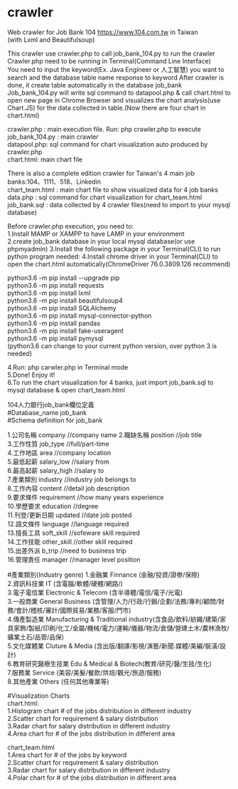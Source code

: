 # crawler
Web crawler for Job Bank 104 https://www.104.com.tw in Taiwan  
(with Lxml and Beautifulsoup)       

This crawler use crawler.php to call job_bank_104.py to run the crawler  
Crawler.php need to be running in Terminal(Command Line Interface)  
You need to input the keyword(Ex. Java Engineer or 人工智慧) you want to search and the database table name response to keyword
After crawler is done, it create table automatically in the database job_bank    
Job_bank_104.py will write sql command to datapool.php & call chart.html to open new page in Chrome Browser and visualizes the chart analysis(use Chart.JS) for the data collected in table.(Now there are four chart in chart.html)  

crawler.php : main execution file. Run: php crawler.php to execute  
job_bank_104.py : main crawler    
datapool.php: sql command for chart visualization auto produced by crawler.php    
chart.html: main chart file    

There is also a complete edition crawler for Taiwan's 4 main job banks:104、1111、518、Linkedin     
chart_team.html : main chart file to show visualized data for 4 job banks  
data.php : sql command for chart visualization for chart_team.html  
job_bank.sql : data collected by 4 crawler files(need to import to your mysql database)    


Before crawler.php execution, you need to:  
1.Install MAMP or XAMPP to have LAMP in your environment  
2.create job_bank database in your local mysql database(or use phpmyadmin) 
3.Install the following package in your Terminal(CLI) to run python program needed:
4.Install chrome driver in your Terminal(CLI) to open the chart.html automatically(ChromeDriver 76.0.3809.126 recommend)     

python3.6 -m pip install --upgrade pip  
python3.6 -m pip install requests  
python3.6 -m pip install lxml  
python3.6 -m pip install beautifulsoup4  
python3.6 -m pip install SQLAlchemy  
python3.6 -m pip install mysql-connector-python  
python3.6 -m pip install pandas  
python3.6 -m pip install fake-useragent  
python3.6 -m pip install pymysql  
(python3.6 can change to your current python version, over python 3 is needed)  

4.Run: php carwler.php in Terminal mode  
5.Done! Enjoy it!  
6.To run the chart visualization for 4 banks, just import job_bank.sql to mysql database & open chart_team.html    

104人力銀行job_bank欄位定義  
#Database_name job_bank  
#Schema definition for job_bank

1.公司名稱       company               //company name 
2.職缺名稱       position              //job title  
3.工作性質       job_type              //full/part-time  
4.工作地區       area                  //company location    
5.最低起薪       salary_low            //salary from  
6.最高起薪       salary_high           //salary to  
7.產業類別       industry              //industry job belongs to  
8.工作內容       content               //detail job description  
9.要求條件       requirement           //how many years experience  
10.學歷要求      education             //degree  
11.刊登/更新日期  updated               //date job posted  
12.語文條件      language              //language required  
13.擅長工具      soft_skill            //sofeware skill required  
14.工作技能      other_skill           //other skill required  
15.出差外派      b_trip                //need to business trip  
16.管理責任      manager               //manager level position   


#產業類別(Industry genre)
1.金融業 Finnance (金融/投資/證劵/保險)  
2.資訊科技業 IT (含電腦/軟體/硬體/網路/)  
3.電子電信業 Electronic & Telecom (含半導體/電信/電子/光電)  
3.一般商業 General Business (含管理/人力/行政/行銷/企劃/法務/專利/顧問/財務/會計/稽核/審計/國際貿易/業務/客服/門市)  
4.傳產製造業 Manufacturing & Traditional industry(含食品/飲料/紡織/建築/家具家飾/製紙/印刷/化工/金屬/機械/電力/運輸/儀器/物流/倉儲/營建土木/農林漁牧/礦業土石/品管/品保)  
5.文化媒體業 Cluture & Media (含出版/翻譯/影視/演藝/新聞.媒體/美編/裝潢/設計)  
6.教育研究醫療生技業 Edu & Medical & Biotech(教育/研究/醫/生技/生化)  
7.服務業 Service (美容/美髮/餐飲/烘焙/觀光/旅遊/服務)  
8.其他產業 Others (任何其他專業等)  


#Visualization Charts  
chart.html:   
1.Histogram chart # of the jobs distribution in different industry  
2.Scatter chart for requirement & salary distribution  
3.Radar chart for salary distribution in different industry  
4.Area chart for # of the jobs distribution in different area  

chart_team.html  
1.Area chart for # of the jobs by keyword  
2.Scatter chart for requirement & salary distribution  
3.Radar chart for salary distribution in different industry  
4.Polar chart for # of the jobs distribution in different area  
